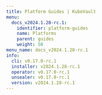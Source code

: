 ```yaml
---
title: Platform Guides | KubeVault
menu:
  docs_v2024.1.28-rc.1:
    identifier: platform-guides
    name: Platforms
    parent: guides
    weight: 50
menu_name: docs_v2024.1.28-rc.1
info:
  cli: v0.17.0-rc.1
  installer: v2024.1.28-rc.1
  operator: v0.17.0-rc.1
  unsealer: v0.17.0-rc.1
  version: v2024.1.28-rc.1
---
```



